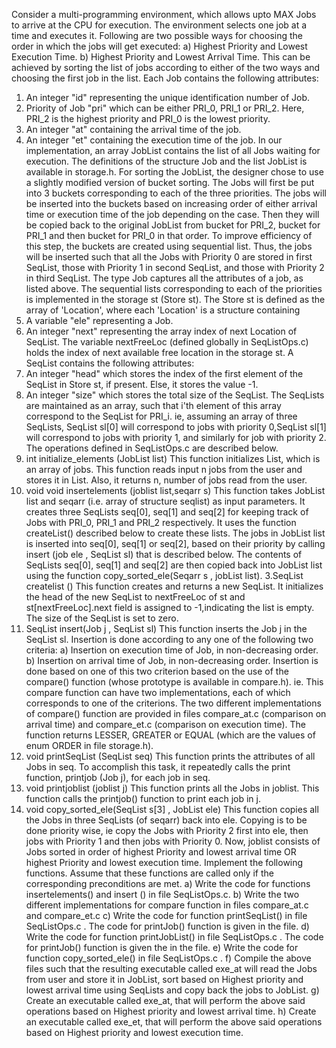Consider a multi-programming environment, which allows upto MAX Jobs to arrive at the CPU for execution. The environment selects one job at a time and executes it. Following are two possible ways for choosing the order in which the jobs will get executed:
a) Highest Priority and Lowest Execution Time.
b) Highest Priority and Lowest Arrival Time.
This can be achieved by sorting the list of jobs according to either of the two ways and choosing the first job in the list. Each Job contains the following attributes:
1. An integer "id" representing the unique identification number of Job.
2. Priority of Job "pri" which can be either PRI_0, PRI_1 or PRI_2. Here, PRI_2 is the highest priority and PRI_0 is the lowest priority.
3. An integer "at" containing the arrival time of the job.
4. An integer "et" containing the execution time of the job.
In our implementation, an array JobList contains the list of all Jobs waiting for execution. The definitions of the structure Job and the list JobList is available in storage.h. For sorting the JobList, the designer chose to use a slightly modified version of bucket sorting. The Jobs will first be put into 3 buckets corresponding to each of the three priorities. The jobs will be inserted into the buckets based on increasing order of either arrival time or execution time of the job depending on the case. Then they will be copied back to the original JobList from bucket for PRI_2, bucket for PRI_1 and then bucket for PRI_0 in that order. To improve efficiency of this step, the buckets are created using sequential list. Thus, the jobs will be inserted such that all the Jobs with Priority 0 are stored in first SeqList, those with Priority 1 in second SeqList, and those with Priority 2 in third SeqList.
The type Job captures all the attributes of a job, as listed above. The sequential lists corresponding to each of the priorities is implemented in the storage st (Store st). The Store st is defined as the array of 'Location', where each 'Location' is a structure containing
1. A variable "ele" representing a Job.
2. An integer "next" representing the array index of next Location of SeqList.
The variable nextFreeLoc (defined globally in SeqListOps.c) holds the index of next available free location in the storage st.
A SeqList contains the following attributes:
1. An integer "head" which stores the index of the first element of the SeqList in Store st, if present. Else, it stores the value -1.
2. An integer "size" which stores the total size of the SeqList.
The SeqLists are maintained as an array, such that i'th element of this array correspond to the SeqList for PRI_i. ie, assuming an array of three SeqLists, SeqList sl[0] will correspond to jobs with priority 0,SeqList sl[1] will correspond to jobs with priority 1, and similarly for job with priority 2.
The operations defined in SeqListOps.c are described below.
1. int initialize_elements (JobList list)
This function initializes List, which is an array of jobs. This function reads input n jobs from the user and stores it in List. Also, it returns n, number of jobs read from the user.
2. void void insertelements (joblist list,seqarr s)
This function takes JobList list and seqarr (i.e. array of structure seqlist) as input parameters. It creates three SeqLists seq[0], seq[1] and seq[2] for keeping track of Jobs with PRI_0, PRI_1 and PRI_2 respectively. It uses the function createList() described below to create these lists. The jobs in JobList list is inserted into seq[0], seq[1] or seq[2], based on their priority by calling insert (job ele , SeqList sl) that is described below. The contents of SeqLists seq[0], seq[1] and seq[2] are then copied back into JobList list using the function copy_sorted_ele(Seqarr s , jobList list).
3.SeqList createlist ()
This function creates and returns a new SeqList. It initializes the head of the new SeqList to nextFreeLoc of st and st[nextFreeLoc].next field is assigned to -1,indicating the list is empty. The size of the SeqList is set to zero.
4. SeqList insert(Job j , SeqList sl)
This function inserts the Job j in the SeqList sl. Insertion is done according to any one of the following two criteria:
a) Insertion on execution time of Job, in non-decreasing order.
b) Insertion on arrival time of Job, in non-decreasing order.
Insertion is done based on one of this two criterion based on the use of the compare() function (whose prototype is available in compare.h). ie. This compare function can have two implementations, each of which corresponds to one of the criterions. The two different implementations of compare() function are provided in files compare_at.c (comparison on arrival time) and compare_et.c (comparison on execution time). The function returns LESSER, GREATER or EQUAL (which are the values of enum ORDER in file storage.h).
5. void printSeqList (SeqList seq)
This function prints the attributes of all Jobs in seq. To accomplish this task, it repeatedly calls the print function, printjob (Job j), for each job in seq.
6. void printjoblist (joblist j)
This function prints all the Jobs in joblist. This function calls the printjob() function to print each job in j.
7. void copy_sorted_ele(SeqList s[3] , JobList ele)
This function copies all the Jobs in three SeqLists (of seqarr) back into ele. Copying is to be done priority wise, ie copy the Jobs with Priority 2 first into ele, then jobs with Priority 1 and then jobs with Priority 0. Now, joblist consists of Jobs sorted in order of highest Priority and lowest arrival time OR highest
Priority and lowest execution time.
Implement the following functions. Assume that these functions are called only if the corresponding preconditions are met.
a) Write the code for functions insertelements() and insert () in file SeqListOps.c.
b) Write the two different implementations for compare function in files compare_at.c and compare_et.c
c) Write the code for function printSeqList() in file SeqListOps.c . The code for printJob() function is given in the file.
d) Write the code for function printJobList() in file SeqListOps.c . The code for printJob() function is given the in the file.
e) Write the code for function copy_sorted_ele() in file SeqListOps.c .
f) Compile the above files such that the resulting executable called exe_at will read the Jobs from user and store it in JobList, sort based on Highest priority and lowest arrival time using SeqLists and copy back the jobs to JobList.
g) Create an executable called exe_at, that will perform the above said operations based on Highest priority and lowest arrival time.
h) Create an executable called exe_et, that will perform the above said operations based on Highest priority and lowest execution time.